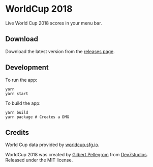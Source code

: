 # WorldCup 2018

Live World Cup 2018 scores in your menu bar.

## Download

Download the latest version from the [releases page](https://github.com/gilbitron/world-cup-2018/releases).

## Development

To run the app:

```
yarn
yarn start
```

To build the app:

```
yarn build
yarn package # Creates a DMG
```

## Credits

World Cup data provided by [worldcup.sfg.io](https://worldcup.sfg.io/).

WorldCup 2018 was created by [Gilbert Pellegrom](https://gilbitron.me) from [Dev7studios](https://dev7studios.co). Released under the MIT license.